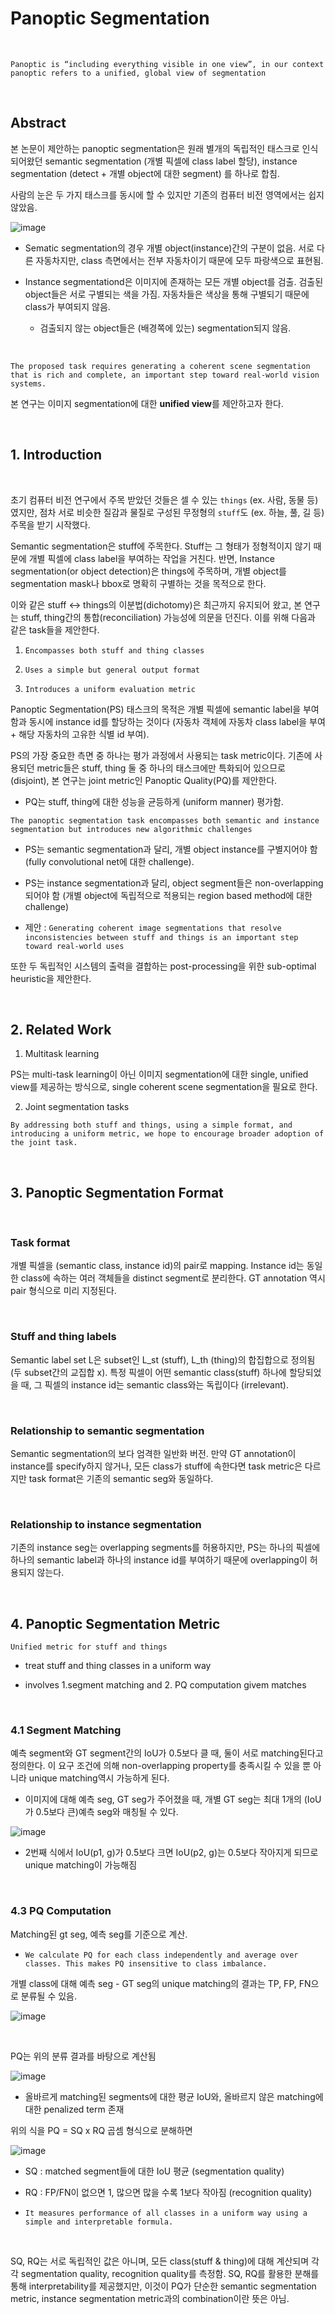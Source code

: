 # Panoptic Segmentation

<br/>

`Panoptic is “including everything visible in one view”, in our context panoptic refers to a unified, global view of segmentation`

<br/>

## Abstract

본 논문이 제안하는 panoptic segmentation은 원래 별개의 독립적인 태스크로 인식되어왔던 semantic segmentation (개별 픽셀에 class label 할당), instance segmentation (detect + 개별 object에 대한 segment) 를 하나로 합침.

사람의 눈은 두 가지 태스크를 동시에 할 수 있지만 기존의 컴퓨터 비전 영역에서는 쉽지 않았음.

![image](https://user-images.githubusercontent.com/44194558/158942314-3ec73412-07d4-442f-9469-29731920bd08.png)

 - Sematic segmentation의 경우 개별 object(instance)간의 구분이 없음. 서로 다른 자동차지만, class 측면에서는 전부 자동차이기 때문에 모두 파랑색으로 표현됨.
 
 - Instance segmentationd은 이미지에 존재하는 모든 개별 object를 검출. 검출된 object들은 서로 구별되는 색을 가짐. 자동차들은 색상을 통해 구별되기 때문에 class가 부여되지 않음. 
 
    - 검출되지 않는 object들은 (배경쪽에 있는) segmentation되지 않음. 

<br/>

`The proposed task requires generating a coherent scene segmentation that is rich and complete, an important step toward real-world vision systems.`

본 연구는 이미지 segmentation에 대한 **unified view**를 제안하고자 한다.

<br/>

## 1. Introduction

<br/>

초기 컴퓨터 비전 연구에서 주목 받았던 것들은 셀 수 있는 `things` (ex. 사람, 동물 등) 였지만, 점차 서로 비슷한 질감과 물질로 구성된 무정형의 `stuff`도 (ex. 하늘, 풀, 길 등) 주목을 받기 시작했다.

Semantic segmentation은 stuff에 주목한다. Stuff는 그 형태가 정형적이지 않기 때문에 개별 픽셀에 class label을 부여하는 작업을 거친다. 반면, Instance segmentation(or object detection)은 things에 주목하며, 개별 object를 segmentation mask나 bbox로 명확히 구별하는 것을 목적으로 한다.

이와 같은 stuff <-> things의 이분법(dichotomy)은 최근까지 유지되어 왔고, 본 연구는 stuff, thing간의 통합(reconciliation) 가능성에 의문을 던진다. 이를 위해 다음과 같은 task들을 제안한다.

1. `Encompasses both stuff and thing classes`

2. `Uses a simple but general output format` 

3. `Introduces a uniform evaluation metric` 

Panoptic Segmentation(PS) 태스크의 목적은 개별 픽셀에 semantic label을 부여함과 동시에 instance id를 할당하는 것이다 (자동차 객체에 자동차 class label을 부여 + 해당 자동차의 고유한 식별 id 부여).

PS의 가장 중요한 측면 중 하나는 평가 과정에서 사용되는 task metric이다. 기존에 사용되던 metric들은 stuff, thing 둘 중 하나의 태스크에만 특화되어 있으므로 (disjoint), 본 연구는 joint metric인 Panoptic Quality(PQ)를 제안한다.

 - PQ는 stuff, thing에 대한 성능을 균등하게 (uniform manner) 평가함.
 
`The panoptic segmentation task encompasses both semantic and instance segmentation but introduces new algorithmic challenges` 

  - PS는 semantic segmentation과 달리, 개별 object instance를 구별지어야 함 (fully convolutional net에 대한 challenge).
  
  - PS는 instance segmentation과 달리, object segment들은 non-overlapping되어야 함 (개별 object에 독립적으로 적용되는 region based method에 대한 challenge)

  - 제안 : `Generating coherent image segmentations that resolve inconsistencies between stuff and things is an important step toward real-world uses`

또한 두 독립적인 시스템의 출력을 결합하는 post-processing을 위한 sub-optimal heuristic을 제안한다.

<br/>

## 2. Related Work

1. Multitask learning
   
PS는 multi-task learning이 아닌 이미지  segmentation에 대한 single, unified view를 제공하는 방식으로, single coherent scene segmentation을 필요로 한다.


2. Joint segmentation tasks
   
`By addressing both stuff and things, using a simple format, and introducing a uniform metric, we hope to encourage broader adoption of the joint task.`

<br/>

## 3. Panoptic Segmentation Format

<br/>

### Task format

개별 픽셀을 (semantic class, instance id)의 pair로 mapping. Instance id는 동일한 class에 속하는 여러 객체들을 distinct segment로 분리한다. GT annotation 역시 pair 형식으로 미리 지정된다.

<br/>

### Stuff and thing labels

Semantic label set L은 subset인 L_st (stuff), L_th (thing)의 합집합으로 정의됨 (두 subset간의 교집합 x). 특정 픽셀이 어떤 semantic class(stuff) 하나에 할당되었을 때, 그 픽셀의 instance id는 semantic class와는 독립이다 (irrelevant).

<br/>

### Relationship to semantic segmentation

Semantic segmentation의 보다 엄격한 일반화 버전. 만약 GT annotation이 instance를 specify하지 않거나, 모든 class가 stuff에 속한다면 task metric은 다르지만 task format은 기존의 semantic seg와 동일하다.

<br/>

### Relationship to instance segmentation

기존의 instance seg는 overlapping segments를 허용하지만, PS는 하나의 픽셀에 하나의 semantic label과 하나의 instance id를 부여하기 때문에 overlapping이 허용되지 않는다.

<br/>

## 4. Panoptic Segmentation Metric

`Unified metric for stuff and things`

  - treat stuff and thing classes in a uniform way
  
  - involves 1.segment matching and 2. PQ computation givem matches

<br/>

### 4.1 Segment Matching

예측 segment와 GT segment간의 IoU가 0.5보다 클 때, 둘이 서로 matching된다고 정의한다. 이 요구 조건에 의해 non-overlapping property를 충족시킬 수 있을 뿐 아니라 unique matching역시 가능하게 된다.

 - 이미지에 대해 예측 seg, GT seg가 주어졌을 때, 개별 GT seg는 최대 1개의 (IoU가 0.5보다 큰)예측 seg와 매칭될 수 있다.

![image](https://user-images.githubusercontent.com/44194558/158949748-747be388-2320-48aa-b7c9-7edb709b01d9.png)

 - 2번째 식에서 IoU(p1, g)가 0.5보다 크면 IoU(p2, g)는 0.5보다 작아지게 되므로 unique matching이 가능해짐

<br/>

### 4.3 PQ Computation

Matching된 gt seg, 예측 seg를 기준으로 계산. 

  - `We calculate PQ for each class independently and average over classes. This makes PQ insensitive to class imbalance.`

개별 class에 대해 예측 seg - GT seg의 unique matching의 결과는 TP, FP, FN으로 분류될 수 있음.

![image](https://user-images.githubusercontent.com/44194558/158950559-5937bc53-5403-47b1-9559-fd1e86058a30.png)

<br/>

PQ는 위의 분류 결과를 바탕으로 계산됨

![image](https://user-images.githubusercontent.com/44194558/158950619-67119039-3db1-4b0e-bc11-e7f9c8381f66.png)

 - 올바르게 matching된 segments에 대한 평균 IoU와, 올바르지 않은 matching에 대한 penalized term 존재

위의 식을 PQ = SQ x RQ 곱셈 형식으로 분해하면

![image](https://user-images.githubusercontent.com/44194558/158950708-3b48f417-e82a-407a-9415-935d1bcff962.png)

 - SQ : matched segment들에 대한 IoU 평균 (segmentation quality)
 
 - RQ : FP/FN이 없으면 1, 많으면 많을 수록 1보다 작아짐 (recognition quality)

 - `It measures performance of all classes in a uniform way using a simple and interpretable formula.`

<br/>

SQ, RQ는 서로 독립적인 값은 아니며, 모든 class(stuff & thing)에 대해 계산되며 각각 segmentation quality, recognition quality를 측정함. SQ, RQ를 활용한 분해를 통해 interpretability를 제공했지만, 이것이 PQ가 단순한 semantic segmentation metric, instance segmentation metric과의 combination이란 뜻은 아님.





